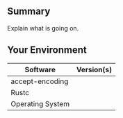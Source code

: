 ## Summary
Explain what is going on.

## Your Environment
| Software         | Version(s) |
| ---------------- | ---------- |
| accept-encoding      |
| Rustc            |
| Operating System |
